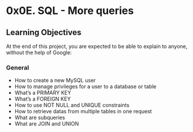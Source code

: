 # 0x0E. SQL - More queries 

## Learning Objectives

At the end of this project, you are expected to be able to explain to anyone, without the help of Google:

### General

   - How to create a new MySQL user
   - How to manage privileges for a user to a database or table
   - What’s a PRIMARY KEY
   - What’s a FOREIGN KEY
   - How to use NOT NULL and UNIQUE constraints
   - How to retrieve datas from multiple tables in one request
   - What are subqueries
   - What are JOIN and UNION
